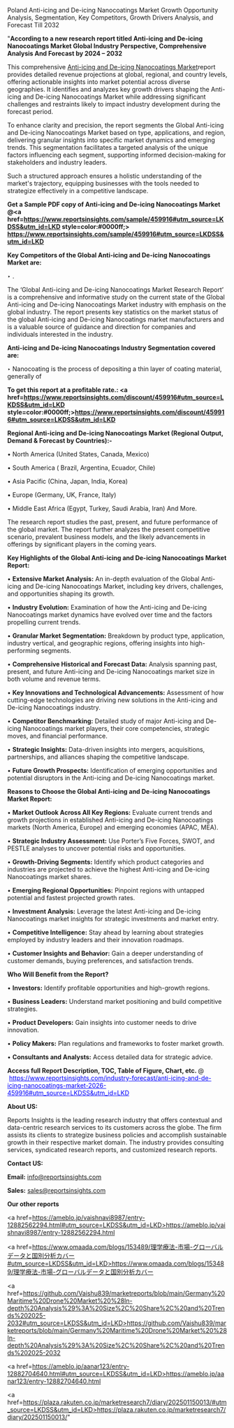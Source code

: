 Poland Anti-icing and De-icing Nanocoatings Market Growth Opportunity Analysis, Segmentation, Key Competitors, Growth Drivers Analysis, and Forecast Till 2032

"<strong>According to a new research report titled Anti-icing and De-icing Nanocoatings Market Global Industry Perspective, Comprehensive Analysis And Forecast by 2024 – 2032</strong>

This comprehensive <a href=https://www.reportsinsights.com/sample/459916>Anti-icing and De-icing Nanocoatings Market</a>report provides detailed revenue projections at global, regional, and country levels, offering actionable insights into market potential across diverse geographies. It identifies and analyzes key growth drivers shaping the Anti-icing and De-icing Nanocoatings Market while addressing significant challenges and restraints likely to impact industry development during the forecast period.

To enhance clarity and precision, the report segments the Global Anti-icing and De-icing Nanocoatings Market based on type, applications, and region, delivering granular insights into specific market dynamics and emerging trends. This segmentation facilitates a targeted analysis of the unique factors influencing each segment, supporting informed decision-making for stakeholders and industry leaders.

Such a structured approach ensures a holistic understanding of the market's trajectory, equipping businesses with the tools needed to strategize effectively in a competitive landscape.

<strong>Get a Sample PDF copy of Anti-icing and De-icing Nanocoatings Market </strong><strong>@<a href=https://www.reportsinsights.com/sample/459916#utm_source=LKDSS&utm_id=LKD style=color:#0000ff;> https://www.reportsinsights.com/sample/459916#utm_source=LKDSS&utm_id=LKD</a></strong></font>

<strong>Key Competitors of the Global Anti-icing and De-icing Nanocoatings Market are:</strong>

‣ .

The ‘Global Anti-icing and De-icing Nanocoatings Market Research Report’ is a comprehensive and informative study on the current state of the Global Anti-icing and De-icing Nanocoatings Market industry with emphasis on the global industry. The report presents key statistics on the market status of the global Anti-icing and De-icing Nanocoatings market manufacturers and is a valuable source of guidance and direction for companies and individuals interested in the industry.

<strong>Anti-icing and De-icing Nanocoatings Industry Segmentation covered are:</strong>

‣ Nanocoating is the process of depositing a thin layer of coating material, generally of

<strong>To get this report at a profitable rate.: <a href=https://www.reportsinsights.com/discount/459916#utm_source=LKDSS&utm_id=LKD style=color:#0000ff;>https://www.reportsinsights.com/discount/459916#utm_source=LKDSS&utm_id=LKD</a></strong></font>

<strong>Regional Anti-icing and De-icing Nanocoatings Market (Regional Output, Demand &amp; Forecast by Countries):-</strong>

• North America (United States, Canada, Mexico)

• South America ( Brazil, Argentina, Ecuador, Chile)

• Asia Pacific (China, Japan, India, Korea)

• Europe (Germany, UK, France, Italy)

• Middle East Africa (Egypt, Turkey, Saudi Arabia, Iran) And More.

The research report studies the past, present, and future performance of the global market. The report further analyzes the present competitive scenario, prevalent business models, and the likely advancements in offerings by significant players in the coming years.

<strong>Key Highlights of the Global Anti-icing and De-icing Nanocoatings Market Report:</strong>

• <strong>Extensive Market Analysis:</strong> An in-depth evaluation of the Global Anti-icing and De-icing Nanocoatings Market, including key drivers, challenges, and opportunities shaping its growth.

• <strong>Industry Evolution:</strong> Examination of how the Anti-icing and De-icing Nanocoatings market dynamics have evolved over time and the factors propelling current trends.

• <strong>Granular Market Segmentation:</strong> Breakdown by product type, application, industry vertical, and geographic regions, offering insights into high-performing segments.

• <strong>Comprehensive Historical and Forecast Data:</strong> Analysis spanning past, present, and future Anti-icing and De-icing Nanocoatings market size in both volume and revenue terms.

• <strong>Key Innovations and Technological Advancements:</strong> Assessment of how cutting-edge technologies are driving new solutions in the Anti-icing and De-icing Nanocoatings industry.

• <strong>Competitor Benchmarking:</strong> Detailed study of major Anti-icing and De-icing Nanocoatings market players, their core competencies, strategic moves, and financial performance.

• <strong>Strategic Insights:</strong> Data-driven insights into mergers, acquisitions, partnerships, and alliances shaping the competitive landscape.

• <strong>Future Growth Prospects:</strong> Identification of emerging opportunities and potential disruptors in the Anti-icing and De-icing Nanocoatings market.

<strong>Reasons to Choose the Global Anti-icing and De-icing Nanocoatings Market Report:</strong>

• <strong>Market Outlook Across All Key Regions:</strong> Evaluate current trends and growth projections in established Anti-icing and De-icing Nanocoatings markets (North America, Europe) and emerging economies (APAC, MEA).

• <strong>Strategic Industry Assessment:</strong> Use Porter’s Five Forces, SWOT, and PESTLE analyses to uncover potential risks and opportunities.

• <strong>Growth-Driving Segments:</strong> Identify which product categories and industries are projected to achieve the highest Anti-icing and De-icing Nanocoatings market shares.

• <strong>Emerging Regional Opportunities:</strong> Pinpoint regions with untapped potential and fastest projected growth rates.

• <strong>Investment Analysis:</strong> Leverage the latest Anti-icing and De-icing Nanocoatings market insights for strategic investments and market entry.

• <strong>Competitive Intelligence:</strong> Stay ahead by learning about strategies employed by industry leaders and their innovation roadmaps.

• <strong>Customer Insights and Behavior:</strong> Gain a deeper understanding of customer demands, buying preferences, and satisfaction trends.

<strong>Who Will Benefit from the Report?</strong>

• <strong>Investors:</strong> Identify profitable opportunities and high-growth regions.

• <strong>Business Leaders:</strong> Understand market positioning and build competitive strategies.

• <strong>Product Developers:</strong> Gain insights into customer needs to drive innovation.

• <strong>Policy Makers:</strong> Plan regulations and frameworks to foster market growth.

• <strong>Consultants and Analysts:</strong> Access detailed data for strategic advice.
</ul>
<strong>Access full Report Description, TOC, Table of Figure, Chart, etc. </strong>@  <a href=https://www.reportsinsights.com/industry-forecast/anti-icing-and-de-icing-nanocoatings-market-2026-459916#utm_source=LKDSS&utm_id=LKD style=color:#0000ff;>https://www.reportsinsights.com/industry-forecast/anti-icing-and-de-icing-nanocoatings-market-2026-459916#utm_source=LKDSS&utm_id=LKD</a></font>

<strong><strong>About US</strong>:</strong>

Reports Insights is the leading research industry that offers contextual and data-centric research services to its customers across the globe. The firm assists its clients to strategize business policies and accomplish sustainable growth in their respective market domain. The industry provides consulting services, syndicated research reports, and customized research reports.

<strong>Contact US:</strong>

<p class=""""><b>Email:</b> <a href=mailto:info@reportsinsights.com>info@reportsinsights.com</a></p>
<p class=""""><b>Sales:</b> <a href=mailto:sales@reportsinsights.com>sales@reportsinsights.com</a></p>

<strong>Our other reports</strong>

<a href=https://ameblo.jp/vaishnavi8987/entry-12882562294.html#utm_source=LKDSS&utm_id=LKD>https://ameblo.jp/vaishnavi8987/entry-12882562294.html</a>

<a href=https://www.omaada.com/blogs/153489/理学療法-市場-グローバルデータと国別分析カバー#utm_source=LKDSS&utm_id=LKD>https://www.omaada.com/blogs/153489/理学療法-市場-グローバルデータと国別分析カバー</a>

<a href=https://github.com/Vaishu839/marketreports/blob/main/Germany%20Maritime%20Drone%20Market%20%28In-depth%20Analysis%29%3A%20Size%2C%20Share%2C%20and%20Trends%202025-2032#utm_source=LKDSS&utm_id=LKD>https://github.com/Vaishu839/marketreports/blob/main/Germany%20Maritime%20Drone%20Market%20%28In-depth%20Analysis%29%3A%20Size%2C%20Share%2C%20and%20Trends%202025-2032</a>

<a href=https://ameblo.jp/aanar123/entry-12882704640.html#utm_source=LKDSS&utm_id=LKD>https://ameblo.jp/aanar123/entry-12882704640.html</a>

<a href=https://plaza.rakuten.co.jp/marketresearch7/diary/202501150013/#utm_source=LKDSS&utm_id=LKD>https://plaza.rakuten.co.jp/marketresearch7/diary/202501150013/</a>"
